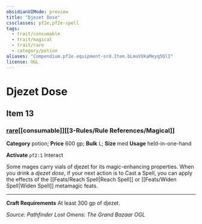 ```yaml
---
obsidianUIMode: preview
title: "Djezet Dose"
cssclasses: pf2e,pf2e-spell
tags:
  - trait/consumable
  - trait/magical
  - trait/rare
  - category/potion
aliases: "Compendium.pf2e.equipment-srd.Item.bLmuVUkaMeyq5QlI"
license: OGL
---
```

# Djezet Dose
## Item 13
### [rare](rare.md "Rare Rarity Trait")[[consumable]][[3-Rules/Rule References/Magical]]

**Category** potion; 
**Price** 600 gp; 
**Bulk** L; **Size** med
**Usage** held-in-one-hand

**Activate** `pf2:1` Interact

Some mages carry vials of djezet for its magic-enhancing properties. When you drink a _djezet dose_, if your next action is to Cast a Spell, you can apply the effects of the [[Feats/Reach Spell|Reach Spell]] or [[Feats/Widen Spell|Widen Spell]] metamagic feats.

* * *

**Craft Requirements** At least 300 gp of djezet.

*Source: Pathfinder Lost Omens: The Grand Bazaar*
*OGL*
